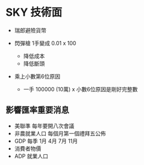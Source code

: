 # SKY 技術面

- 瑞郎避險貨幣
- 閃彈槍 1手變成 0.01 x 100 
    - 降低成本
    - 降低斷頭


- 乘上小數第6位原因
    - 一手 100000 (10萬) x 小數6位原因是剛好完整數



## 影響匯率重要消息

- 美聯準 每年要開八次會議
- 非農就業人口 每個月第一個禮拜五公佈
- GDP 每季 1月 4月 7月 11月
- 消費者物價
- ADP 就業人口
